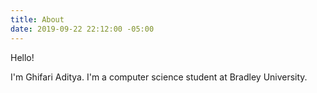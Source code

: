 ```yaml
---
title: About
date: 2019-09-22 22:12:00 -05:00
---
```


Hello!

I'm Ghifari Aditya. I'm a computer science student at Bradley University.